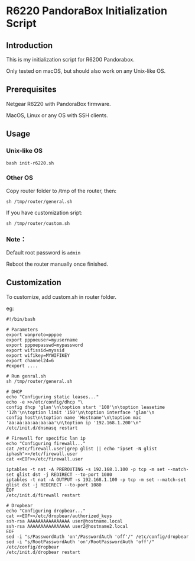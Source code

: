 # R6220 PandoraBox Initialization Script
## Introduction
This is my initialization script for R6200 Pandorabox.

Only tested on macOS, but should also work on any Unix-like OS.

## Prerequisites
Netgear R6220 with PandoraBox firmware.

MacOS, Linux or any OS with SSH clients.

## Usage
### Unix-like OS

```
bash init-r6220.sh
```

### Other OS

Copy router folder to /tmp of the router, then:

```
sh /tmp/router/general.sh
```
If you have customization sript:

```
sh /tmp/router/custom.sh
```
### Note：
Default root password is `admin`

Reboot the router manually once finished.
## Customization
To customize, add custom.sh in router folder.

eg:

```
#!/bin/bash

# Parameters
export wanproto=pppoe
export pppoeuser=myusername
export pppoepasswd=mypassword
export wifissid=myssid
export wifikey=MYWIFIKEY
export channel24=6
#export ....

# Run genral.sh
sh /tmp/router/general.sh

# DHCP
echo "Configuring static leases..."
echo -e >>/etc/config/dhcp "\
config dhcp 'glan'\n\toption start '100'\n\toption leasetime '12h'\n\toption limit '150'\n\toption interface 'glan'\n
config host\n\toption name 'Hostname'\n\toption mac 'aa:aa:aa:aa:aa:aa'\n\toption ip '192.168.1.200'\n"
/etc/init.d/dnsmasq restart

# Firewall for specific lan ip
echo "Configuring firewall..."
cat /etc/firewall.user|grep glist || echo "ipset -N glist iphash">>/etc/firewall.user
cat <<EOF>>/etc/firewall.user

iptables -t nat -A PREROUTING -s 192.168.1.100 -p tcp -m set --match-set glist dst -j REDIRECT --to-port 1080
iptables -t nat -A OUTPUT -s 192.168.1.100 -p tcp -m set --match-set glist dst -j REDIRECT --to-port 1080
EOF
/etc/init.d/firewall restart

# Dropbear
echo "Configuring dropbear..."
cat <<EOF>>/etc/dropbear/authorized_keys
ssh-rsa AAAAAAAAAAAAAAAA user@hostname.local
ssh-rsa AAAAAAAAAAAAAAAA user2@hostname2.local
EOF
sed -i "s/PasswordAuth 'on'/PasswordAuth 'off'/" /etc/config/dropbear
sed -i "s/RootPasswordAuth 'on'/RootPasswordAuth 'off'/" /etc/config/dropbear
/etc/init.d/dropbear restart
```
